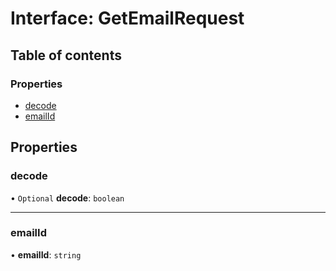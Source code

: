 # Interface: GetEmailRequest

## Table of contents

### Properties

- [decode](GetEmailRequest.md#decode)
- [emailId](GetEmailRequest.md#emailid)

## Properties

### decode

• `Optional` **decode**: `boolean`

___

### emailId

• **emailId**: `string`
